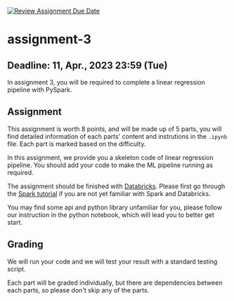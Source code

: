 [![Review Assignment Due Date](https://classroom.github.com/assets/deadline-readme-button-24ddc0f5d75046c5622901739e7c5dd533143b0c8e959d652212380cedb1ea36.svg)](https://classroom.github.com/a/WpJkpuW0)
# assignment-3

## Deadline: 11, Apr., 2023 23:59 (Tue)
In assignment 3, you will be required to complete a linear regression pipeline with PySpark.

## Assignment

This assignment is worth 8 points, and will be made up of 5 parts, you will find detailed information of each parts' content and instrutions in the `.ipynb` file. Each part is marked based on the difficulty. 

In this assignment, we provide you a skeleton code of linear regression pipeline. You should add your code to make the ML pipeline running as required.



The assignment should be finished with [Databricks](https://community.cloud.databricks.com/). Please first go through the [Spark tutorial](https://canvas.ust.hk/courses/47941/discussion_topics/409967) if you are not yet familiar with Spark and Databricks.

You may find some api and python library unfamiliar for you, please follow our instruction in the python notebook, which will lead you to better get start.

## Grading
We will run your code and we will test your result with a standard testing script.

Each part will be graded individually, but there are dependencies between each parts, so please don't skip any of the parts.


